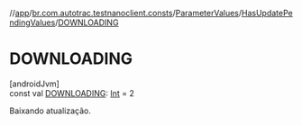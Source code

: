 //[app](../../../../index.md)/[br.com.autotrac.testnanoclient.consts](../../index.md)/[ParameterValues](../index.md)/[HasUpdatePendingValues](index.md)/[DOWNLOADING](-d-o-w-n-l-o-a-d-i-n-g.md)

# DOWNLOADING

[androidJvm]\
const val [DOWNLOADING](-d-o-w-n-l-o-a-d-i-n-g.md): [Int](https://kotlinlang.org/api/latest/jvm/stdlib/kotlin/-int/index.html) = 2

Baixando atualização.
